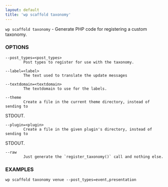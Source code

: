 ```yaml
---
layout: default
title: 'wp scaffold taxonomy'
---
```


`wp scaffold taxonomy` - Generate PHP code for registering a custom taxonomy.

### OPTIONS

	--post_types=<post_types>
			Post types to register for use with the taxonomy.

	--label=<label>
			The text used to translate the update messages

	--textdomain=<textdomain>
			The textdomain to use for the labels.

	--theme
			Create a file in the current theme directory, instead of sending to
STDOUT.

	--plugin=<plugin>
			Create a file in the given plugin's directory, instead of sending to
STDOUT.

	--raw
			Just generate the `register_taxonomy()` call and nothing else.

### EXAMPLES

	wp scaffold taxonomy venue --post_types=event,presentation


